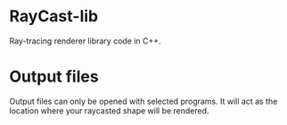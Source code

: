 # RayCast-lib
Ray-tracing renderer library code in C++.

# Output files

Output files can only be opened with selected programs. It will act as the location where your raycasted shape will be rendered.





